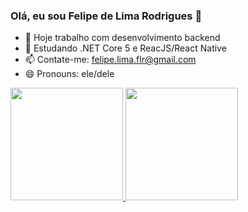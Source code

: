 ### Olá, eu sou Felipe de Lima Rodrigues 👋

- 🔭 Hoje trabalho com desenvolvimento backend
- 🌱 Estudando .NET Core 5 e ReacJS/React Native
- 📫 Contate-me: felipe.lima.flr@gmail.com
- 😄 Pronouns: ele/dele

<div>
  <a href="https://github.com/felipelr">
  <img height="180em" src="https://github-readme-stats.vercel.app/api?username=felipelr&show_icons=true&theme=dracula&include_all_commits=true&count_private=true"/>
  <img height="180em" src="https://github-readme-stats.vercel.app/api/top-langs/?username=felipelr&layout=compact&langs_count=7&theme=dracula"/>
</div>
